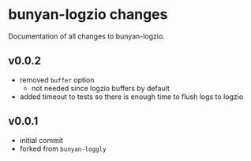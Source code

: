 bunyan-logzio changes
=====================

Documentation of all changes to bunyan-logzio.

v0.0.2
------

- removed `buffer` option
  - not needed since logzio buffers by default
- added timeout to tests so there is enough time to flush logs to logzio


v0.0.1
------

- initial commit
- forked from `bunyan-loggly`
